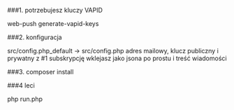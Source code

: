 ###1. potrzebujesz kluczy VAPID

web-push generate-vapid-keys

###2. konfiguracja

src/config.php_default -> src/config.php
adres mailowy, klucz publiczny i prywatny z #1
subskrypcję wklejasz jako jsona po prostu
i treść wiadomości

###3. composer install

###4 leci

php run.php
